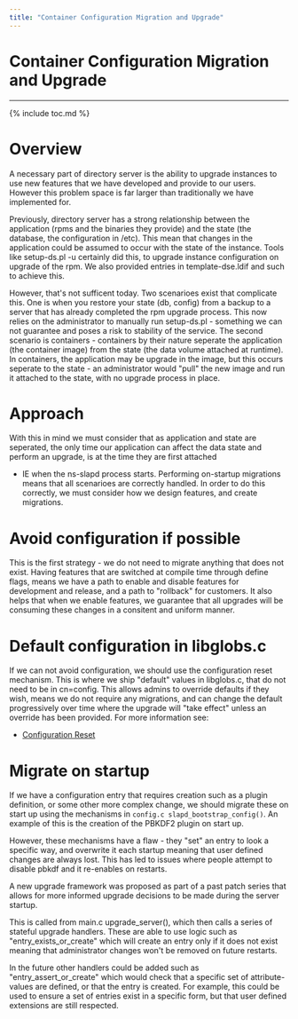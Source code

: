 ```yaml
---
title: "Container Configuration Migration and Upgrade"
---
```


# Container Configuration Migration and Upgrade
-----------------------------------------------

{% include toc.md %}

Overview
========

A necessary part of directory server is the ability to upgrade instances to use new features that
we have developed and provide to our users. However this problem space is far larger than
traditionally we have implemented for.

Previously, directory server has a strong relationship between the application (rpms and the
binaries they provide) and the state (the database, the configuration in /etc). This mean that
changes in the application could be assumed to occur with the state of the instance. Tools like
setup-ds.pl -u certainly did this, to upgrade instance configuration on upgrade of the rpm. We also
provided entries in template-dse.ldif and such to achieve this.

However, that's not sufficent today. Two scenarioes exist that complicate this. One is when you
restore your state (db, config) from a backup to a server that has already completed the rpm
upgrade process. This now relies on the administrator to manually run setup-ds.pl - something we
can not guarantee and poses a risk to stability of the service. The second scenario is containers -
containers by their nature seperate the application (the container image) from the state (the
data volume attached at runtime). In containers, the application may be upgrade in the image, but
this occurs seperate to the state - an administrator would "pull" the new image and run it attached
to the state, with no upgrade process in place.

Approach
========

With this in mind we must consider that as application and state are seperated, the only time our
application can affect the data state and perform an upgrade, is at the time they are first attached
- IE when the ns-slapd process starts. Performing on-startup migrations means that all scenarioes
are correctly handled. In order to do this correctly, we must consider how we design features, and
create migrations.

Avoid configuration if possible
===============================

This is the first strategy - we do not need to migrate anything that does not exist. Having features
that are switched at compile time through define flags, means we have a path to enable and disable
features for development and release, and a path to "rollback" for customers. It also helps that
when we enable features, we guarantee that all upgrades will be consuming these changes in a consitent
and uniform manner.

Default configuration in libglobs.c
===================================

If we can not avoid configuration, we should use the configuration reset mechanism. This is where
we ship "default" values in libglobs.c, that do not need to be in cn=config. This allows admins to
override defaults if they wish, means we do not require any migrations, and can change the default
progressively over time where the upgrade will "take effect" unless an override has been provided.
For more information see:

- [Configuration Reset](configuration-reset.html)

Migrate on startup
==================

If we have a configuration entry that requires creation such as a plugin definition, or some other
more complex change, we should migrate these on start up using the mechanisms in
`config.c slapd_bootstrap_config()`. An example of this is the creation of the PBKDF2 plugin on start
up.

However, these mechanisms have a flaw - they "set" an entry to look a specific way, and overwrite it
each startup meaning that user defined changes are always lost. This has led to issues where people
attempt to disable pbkdf and it re-enables on restarts.

A new upgrade framework was proposed as part of a past patch series that allows for more informed
upgrade decisions to be made during the server startup.

This is called from main.c upgrade_server(), which then calls a series of stateful upgrade handlers.
These are able to use logic such as "entry_exists_or_create" which will create an entry only if it
does not exist meaning that administrator changes won't be removed on future restarts.

In the future other handlers could be added such as "entry_assert_or_create" which would check that
a specific set of attribute-values are defined, or that the entry is created. For example, this could
be used to ensure a set of entries exist in a specific form, but that user defined extensions are still
respected.


